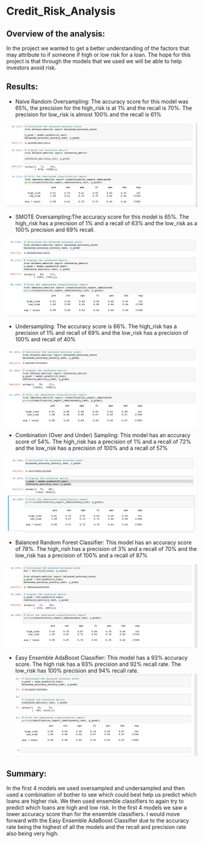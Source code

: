 # Credit_Risk_Analysis

## Overview of the analysis:
In the project we wanted to get a better understanding of the factors that may attribute to if someone if high or low risk for a loan. The hope for this project is that through the models that we used we will be able to help investors avoid risk.

## Results:
* Naive Random Oversampling: The accuracy score for this model was 65%, the precision for the high_risk is at 1% and the recall is 70%. The precision for low_risk is almost 100% and the recall is 61%

![ScreenShot](https://github.com/Cayswartz/Credit_Risk_Analysis/blob/main/Images/Naive_Oversampling.png)

* SMOTE Oversampling:The accuracy score for this model is 65%. The high_risk has a precision of 1% and a recall of 63% and the low_risk as a 100% precision and 69% recall.

![ScreenShot](https://github.com/Cayswartz/Credit_Risk_Analysis/blob/5fc31a1277830a8c891540591730caa908ca2726/Images/SMOTE.png)

* Undersampling: The accuracy score is 66%. The high_risk has a precision of 1% and recall of 69% and the low_risk has a precision of 100% and recall of 40%

![ScreenShot](https://github.com/Cayswartz/Credit_Risk_Analysis/blob/5fc31a1277830a8c891540591730caa908ca2726/Images/Undersampling.png)

* Combination (Over and Under) Sampling: This model has an accuracy score of 54%. The high_risk has a precision of 1% and a recall of 72% and the low_risk has a precision of 100% and a recall of 57%

![ScreenShot](https://github.com/Cayswartz/Credit_Risk_Analysis/blob/5fc31a1277830a8c891540591730caa908ca2726/Images/Combination.png)

* Balanced Random Forest Classifier: This model has an accuracy score of 78%. The high_rish has a precision of 3% and a recall of 70% and the low_risk has a precision of 100% and a recall of 87%

![ScreenShot](https://github.com/Cayswartz/Credit_Risk_Analysis/blob/5fc31a1277830a8c891540591730caa908ca2726/Images/Balanced%20Random%20Forest.png)

* Easy Ensemble AdaBoost Classifier: This model has a 93% accuracy score. The high risk has a 93% precision and 92% recall rate. The low_risk has 100% precision and 94% recall rate.
![ScreenShot](https://github.com/Cayswartz/Credit_Risk_Analysis/blob/5fc31a1277830a8c891540591730caa908ca2726/Images/ADA.png)


## Summary:
In the first 4 models we used oversampled and undersampled and then used a combination of bother to see which could best help us predict which loans are higher risk. We then used ensemble classifiers to again try to predict which loans are high and low risk. In the first 4 models we saw a lower accuracy score than for the ensemble classifiers. I would move forward with the Easy Ensemble AdaBoost Classifier due to the accuracy rate being the highest of all the models and the recall and precision rate also being very high. 
